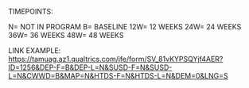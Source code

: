 TIMEPOINTS:

N= NOT IN PROGRAM
B= BASELINE
12W= 12 WEEKS
24W= 24 WEEKS
36W= 36 WEEKS
48W= 48 WEEKS

LINK EXAMPLE:
https://tamuag.az1.qualtrics.com/jfe/form/SV_81vKYPSQYjf4AER?ID=1256&DEP-F=B&DEP-L=N&SUSD-F=N&SUSD-L=N&CWWD=B&MAP=N&HTDS-F=N&HTDS-L=N&DEM=0&LNG=S
